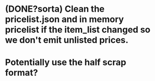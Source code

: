 # (DONE?sorta) Clean the pricelist.json and in memory pricelist if the item_list changed so we don't emit unlisted prices.
# Potentially use the half scrap format?
